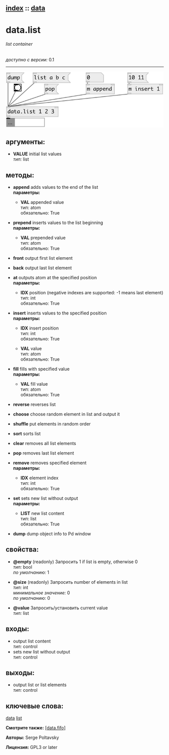 [index](index.html) :: [data](category_data.html)
---

# data.list

###### list container

*доступно с версии:* 0.1

---




[![example](../examples/img/data.list.jpg)](../examples/pd/data.list.pd)



## аргументы:

* **VALUE**
initial list values<br>
_тип:_ list<br>



## методы:

* **append**
adds values to the end of the list<br>
  __параметры:__
  - **VAL** appended value<br>
    тип: atom <br>
    обязательно: True <br>

* **prepend**
inserts values to the list beginning<br>
  __параметры:__
  - **VAL** prepended value<br>
    тип: atom <br>
    обязательно: True <br>

* **front**
output first list element<br>

* **back**
output last list element<br>

* **at**
outputs atom at the specified position<br>
  __параметры:__
  - **IDX** position (negative indexes are supported: -1 means last element)<br>
    тип: int <br>
    обязательно: True <br>

* **insert**
inserts values to the specified position<br>
  __параметры:__
  - **IDX** insert position<br>
    тип: int <br>
    обязательно: True <br>

  - **VAL** value<br>
    тип: atom <br>
    обязательно: True <br>

* **fill**
fills with specified value<br>
  __параметры:__
  - **VAL** fill value<br>
    тип: atom <br>
    обязательно: True <br>

* **reverse**
reverses list<br>

* **choose**
choose random element in list and output it<br>

* **shuffle**
put elements in random order<br>

* **sort**
sorts list<br>

* **clear**
removes all list elements<br>

* **pop**
removes last list element<br>

* **remove**
removes specified element<br>
  __параметры:__
  - **IDX** element index<br>
    тип: int <br>
    обязательно: True <br>

* **set**
sets new list without output<br>
  __параметры:__
  - **LIST** new list content<br>
    тип: list <br>
    обязательно: True <br>

* **dump**
dump object info to Pd window<br>




## свойства:

* **@empty** (readonly)
Запросить 1 if list is empty, otherwise 0<br>
_тип:_ bool<br>
_по умолчанию:_ 1<br>

* **@size** (readonly)
Запросить number of elements in list<br>
_тип:_ int<br>
_минимальное значение:_ 0<br>
_по умолчанию:_ 0<br>

* **@value** 
Запросить/установить current value<br>
_тип:_ list<br>



## входы:

* output list content<br>
_тип:_ control
* sets new list without output<br>
_тип:_ control



## выходы:

* output list or list elements<br>
_тип:_ control



## ключевые слова:

[data](keywords/data.html)
[list](keywords/list.html)



**Смотрите также:**
[\[data.fifo\]](data.fifo.html)




**Авторы:** Serge Poltavsky




**Лицензия:** GPL3 or later





